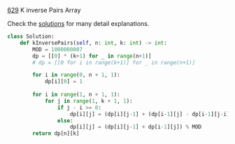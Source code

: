 [629](https://leetcode.com/problems/k-inverse-pairs-array/) K inverse Pairs Array

Check the [solutions](https://leetcode.com/problems/k-inverse-pairs-array/solution/) for many detail explanations.

```python
class Solution:
    def kInversePairs(self, n: int, k: int) -> int:
        MOD = 1000000007
        dp = [[0] * (k+1) for _ in range(n+1)]
        # dp = [[0 for i in range(k+1)] for _ in range(n+1)]

        for i in range(0, n + 1, 1):
            dp[i][0] = 1
            
        for i in range(1, n + 1, 1):
            for j in range(1, k + 1, 1):
                if j - i >= 0:
                    dp[i][j] = (dp[i][j-1] + (dp[i-1][j] - dp[i-1][j-i])) % MOD;
                else:
                    dp[i][j] = (dp[i][j-1] + dp[i-1][j]) % MOD
        return dp[n][k]
```